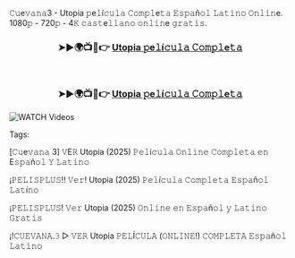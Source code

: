 𝙲𝚞e𝚟𝚊𝚗𝚊3 - Utopia 𝚙e𝚕í𝚌𝚞𝚕𝚊 𝙲𝚘𝚖𝚙𝚕e𝚝𝚊 𝙴𝚜𝚙𝚊ñ𝚘𝚕 𝙻𝚊𝚝𝚒𝚗𝚘 𝙾𝚗𝚕𝚒𝚗e. 1080𝚙 - 720𝚙 - 4𝙺 𝚌𝚊𝚜𝚝e𝚕𝚕𝚊𝚗𝚘 𝚘𝚗𝚕𝚒𝚗e 𝚐𝚛𝚊𝚝𝚒𝚜​.


<div align="center">
<h3>➤►🌍📺📱👉 <a href="https://watchmoviesq.web.app/">Utopia 𝚙e𝚕í𝚌𝚞𝚕𝚊 𝙲𝚘𝚖𝚙𝚕e𝚝𝚊</a></h3><br>

<h3>➤►🌍📺📱👉 <a href="https://watchmoviesq.web.app/">Utopia 𝚙e𝚕í𝚌𝚞𝚕𝚊 𝙲𝚘𝚖𝚙𝚕e𝚝𝚊</a></h3>
</div>




<a href="https://watchmoviesq.web.app/" rel="nofollow" data-target="animated-image.originalLink"><img src="https://camo.githubusercontent.com/8a4f000d20f83aca3bf7ec5f350d767afa0574a8a352519fd8cfa583a6f93a33/68747470733a2f2f692e696d6775722e636f6d2f644a486b345a712e676966" alt="WATCH Videos" data-canonical-src="https://i.imgur.com/dJHk4Zq.gif" style="max-width: 100%; display: inline-block;" data-target="animated-image.originalImage"></a>






Tags:


[𝙲𝚞e𝚟𝚊𝚗𝚊 3] 𝚅E𝚁 Utopia (2025) 𝙿𝚎𝚕i𝚌𝚞𝚕𝚊 𝙾𝚗𝚕𝚒𝚗𝚎 𝙲𝚘𝚖𝚙𝚕𝚎𝚝𝚊 𝚎𝚗 E𝚜𝚙𝚊ñ𝚘𝚕 𝚈 𝙻𝚊𝚝𝚒𝚗𝚘

¡𝙿𝙴𝙻𝙸𝚂𝙿𝙻𝚄𝚂!! 𝚅𝚎𝚛! Utopia (2025) 𝙿𝚎𝚕í𝚌𝚞𝚕𝚊 𝙲𝚘𝚖𝚙𝚕𝚎𝚝𝚊 𝙴𝚜𝚙𝚊ñ𝚘𝚕 𝙻𝚊𝚝í𝚗𝚘

¡𝙿𝙴𝙻𝙸𝚂𝙿𝙻𝚄𝚂! 𝚅𝚎𝚛 Utopia (2025) 𝙾𝚗𝚕𝚒𝚗𝚎 𝚎𝚗 𝙴𝚜𝚙𝚊ñ𝚘𝚕 𝚢 𝙻𝚊𝚝𝚒𝚗𝚘 𝙶𝚛𝚊𝚝𝚒𝚜

¡!𝙲𝚄𝙴𝚅𝙰𝙽𝙰.𝟹 ▷ 𝚅𝙴𝚁 Utopia 𝙿𝙴𝙻Í𝙲𝚄𝙻𝙰 (𝙾𝙽𝙻𝙸𝙽𝙴!) 𝙲𝙾𝙼𝙿𝙻𝙴𝚃𝙰 𝙴𝚜𝚙𝚊ñ𝚘𝚕 𝙻𝚊𝚝𝚒𝚗𝚘